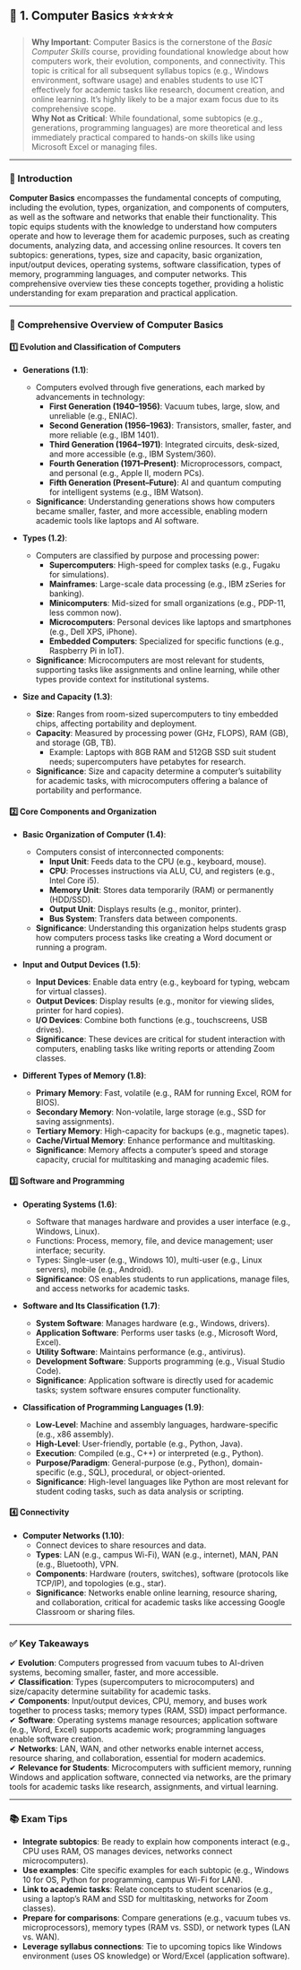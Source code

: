 ## 📑 1. Computer Basics ⭐⭐⭐⭐⭐

> **Why Important**: Computer Basics is the cornerstone of the *Basic Computer Skills* course, providing foundational knowledge about how computers work, their evolution, components, and connectivity. This topic is critical for all subsequent syllabus topics (e.g., Windows environment, software usage) and enables students to use ICT effectively for academic tasks like research, document creation, and online learning. It’s highly likely to be a major exam focus due to its comprehensive scope.  
> **Why Not as Critical**: While foundational, some subtopics (e.g., generations, programming languages) are more theoretical and less immediately practical compared to hands-on skills like using Microsoft Excel or managing files.

---

### 📌 Introduction

**Computer Basics** encompasses the fundamental concepts of computing, including the evolution, types, organization, and components of computers, as well as the software and networks that enable their functionality. This topic equips students with the knowledge to understand how computers operate and how to leverage them for academic purposes, such as creating documents, analyzing data, and accessing online resources. It covers ten subtopics: generations, types, size and capacity, basic organization, input/output devices, operating systems, software classification, types of memory, programming languages, and computer networks. This comprehensive overview ties these concepts together, providing a holistic understanding for exam preparation and practical application.

---

### 🔑 Comprehensive Overview of Computer Basics

#### 1️⃣ Evolution and Classification of Computers

- **Generations (1.1)**:
  - Computers evolved through five generations, each marked by advancements in technology:
    - **First Generation (1940–1956)**: Vacuum tubes, large, slow, and unreliable (e.g., ENIAC).
    - **Second Generation (1956–1963)**: Transistors, smaller, faster, and more reliable (e.g., IBM 1401).
    - **Third Generation (1964–1971)**: Integrated circuits, desk-sized, and more accessible (e.g., IBM System/360).
    - **Fourth Generation (1971–Present)**: Microprocessors, compact, and personal (e.g., Apple II, modern PCs).
    - **Fifth Generation (Present–Future)**: AI and quantum computing for intelligent systems (e.g., IBM Watson).
  - **Significance**: Understanding generations shows how computers became smaller, faster, and more accessible, enabling modern academic tools like laptops and AI software.

- **Types (1.2)**:
  - Computers are classified by purpose and processing power:
    - **Supercomputers**: High-speed for complex tasks (e.g., Fugaku for simulations).
    - **Mainframes**: Large-scale data processing (e.g., IBM zSeries for banking).
    - **Minicomputers**: Mid-sized for small organizations (e.g., PDP-11, less common now).
    - **Microcomputers**: Personal devices like laptops and smartphones (e.g., Dell XPS, iPhone).
    - **Embedded Computers**: Specialized for specific functions (e.g., Raspberry Pi in IoT).
  - **Significance**: Microcomputers are most relevant for students, supporting tasks like assignments and online learning, while other types provide context for institutional systems.

- **Size and Capacity (1.3)**:
  - **Size**: Ranges from room-sized supercomputers to tiny embedded chips, affecting portability and deployment.
  - **Capacity**: Measured by processing power (GHz, FLOPS), RAM (GB), and storage (GB, TB).
    - Example: Laptops with 8GB RAM and 512GB SSD suit student needs; supercomputers have petabytes for research.
  - **Significance**: Size and capacity determine a computer’s suitability for academic tasks, with microcomputers offering a balance of portability and performance.

#### 2️⃣ Core Components and Organization

- **Basic Organization of Computer (1.4)**:
  - Computers consist of interconnected components:
    - **Input Unit**: Feeds data to the CPU (e.g., keyboard, mouse).
    - **CPU**: Processes instructions via ALU, CU, and registers (e.g., Intel Core i5).
    - **Memory Unit**: Stores data temporarily (RAM) or permanently (HDD/SSD).
    - **Output Unit**: Displays results (e.g., monitor, printer).
    - **Bus System**: Transfers data between components.
  - **Significance**: Understanding this organization helps students grasp how computers process tasks like creating a Word document or running a program.

- **Input and Output Devices (1.5)**:
  - **Input Devices**: Enable data entry (e.g., keyboard for typing, webcam for virtual classes).
  - **Output Devices**: Display results (e.g., monitor for viewing slides, printer for hard copies).
  - **I/O Devices**: Combine both functions (e.g., touchscreens, USB drives).
  - **Significance**: These devices are critical for student interaction with computers, enabling tasks like writing reports or attending Zoom classes.

- **Different Types of Memory (1.8)**:
  - **Primary Memory**: Fast, volatile (e.g., RAM for running Excel, ROM for BIOS).
  - **Secondary Memory**: Non-volatile, large storage (e.g., SSD for saving assignments).
  - **Tertiary Memory**: High-capacity for backups (e.g., magnetic tapes).
  - **Cache/Virtual Memory**: Enhance performance and multitasking.
  - **Significance**: Memory affects a computer’s speed and storage capacity, crucial for multitasking and managing academic files.

#### 3️⃣ Software and Programming

- **Operating Systems (1.6)**:
  - Software that manages hardware and provides a user interface (e.g., Windows, Linux).
  - Functions: Process, memory, file, and device management; user interface; security.
  - Types: Single-user (e.g., Windows 10), multi-user (e.g., Linux servers), mobile (e.g., Android).
  - **Significance**: OS enables students to run applications, manage files, and access networks for academic tasks.

- **Software and Its Classification (1.7)**:
  - **System Software**: Manages hardware (e.g., Windows, drivers).
  - **Application Software**: Performs user tasks (e.g., Microsoft Word, Excel).
  - **Utility Software**: Maintains performance (e.g., antivirus).
  - **Development Software**: Supports programming (e.g., Visual Studio Code).
  - **Significance**: Application software is directly used for academic tasks; system software ensures computer functionality.

- **Classification of Programming Languages (1.9)**:
  - **Low-Level**: Machine and assembly languages, hardware-specific (e.g., x86 assembly).
  - **High-Level**: User-friendly, portable (e.g., Python, Java).
  - **Execution**: Compiled (e.g., C++) or interpreted (e.g., Python).
  - **Purpose/Paradigm**: General-purpose (e.g., Python), domain-specific (e.g., SQL), procedural, or object-oriented.
  - **Significance**: High-level languages like Python are most relevant for student coding tasks, such as data analysis or scripting.

#### 4️⃣ Connectivity

- **Computer Networks (1.10)**:
  - Connect devices to share resources and data.
  - **Types**: LAN (e.g., campus Wi-Fi), WAN (e.g., internet), MAN, PAN (e.g., Bluetooth), VPN.
  - **Components**: Hardware (routers, switches), software (protocols like TCP/IP), and topologies (e.g., star).
  - **Significance**: Networks enable online learning, resource sharing, and collaboration, critical for academic tasks like accessing Google Classroom or sharing files.

---

### ✅ Key Takeaways

✔ **Evolution**: Computers progressed from vacuum tubes to AI-driven systems, becoming smaller, faster, and more accessible.  
✔ **Classification**: Types (supercomputers to microcomputers) and size/capacity determine suitability for academic tasks.  
✔ **Components**: Input/output devices, CPU, memory, and buses work together to process tasks; memory types (RAM, SSD) impact performance.  
✔ **Software**: Operating systems manage resources; application software (e.g., Word, Excel) supports academic work; programming languages enable software creation.  
✔ **Networks**: LAN, WAN, and other networks enable internet access, resource sharing, and collaboration, essential for modern academics.  
✔ **Relevance for Students**: Microcomputers with sufficient memory, running Windows and application software, connected via networks, are the primary tools for academic tasks like research, assignments, and virtual learning.

---

### 📚 Exam Tips

- **Integrate subtopics**: Be ready to explain how components interact (e.g., CPU uses RAM, OS manages devices, networks connect microcomputers).  
- **Use examples**: Cite specific examples for each subtopic (e.g., Windows 10 for OS, Python for programming, campus Wi-Fi for LAN).  
- **Link to academic tasks**: Relate concepts to student scenarios (e.g., using a laptop’s RAM and SSD for multitasking, networks for Zoom classes).  
- **Prepare for comparisons**: Compare generations (e.g., vacuum tubes vs. microprocessors), memory types (RAM vs. SSD), or network types (LAN vs. WAN).  
- **Leverage syllabus connections**: Tie to upcoming topics like Windows environment (uses OS knowledge) or Word/Excel (application software).
